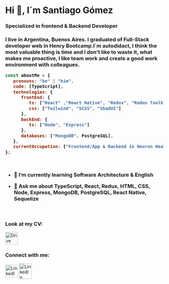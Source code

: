 <h1 align="left">Hi 👋, I´m Santiago Gómez</h1>
<h3 align="left">Specialized in frontend & Backend Developer</h3>

<h3 align="left">I live in Argentina, Buenos Aires. I graduated of Full-Stack developer web in Henry Bootcamp.I´m autodidact, I think the most valuable thing is time and I don't like to waste it, what makes me proactive, I like team work and create a good work environment with colleagues.

<br>

```javascript
const aboutMe = {
   pronouns: "he" | "him",
   code: [TypeScript],
   technologies: {
      frontEnd: {
         ts: ["React" ,"React Native", "Redux", "Redux Toolkit", "Next.js"],
         css: ["Tailwind", "SCSS", "ShadUI"]
      },
      backEnd: {
         ts: ["Node", "Express"]
      },
      databases: ["MongoDB", PostgreSQL],
   },
   currentOccupation: ["Frontend/App & Backend in Neuron Health"],
};
```

<br>

- 🌱 I’m currently learning **Software Architecture** & **English**

- 💬 Ask me about **TypeScript, React, Redux, HTML, CSS, Node, Express, MongoDB, PostgreSQL, React Native, Sequelize**

<br>

<h3 align="left">Look at my CV:</h3>
<a href="https://drive.google.com/file/d/1bacPzJ4X8q7UACXJrlZTCQ2k_xEYNH3S/view?usp=share_link" target="blank"><img align="center" src="https://upload.wikimedia.org/wikipedia/commons/thumb/d/da/Google_Drive_logo.png/669px-Google_Drive_logo.png" alt="Drive" height="40" width="40" /></a>

<br>

<h3 align="left">Connect with me:</h3>
<p align="left">
<a href="https://www.linkedin.com/in/santiago-gomez-68ba97239/" target="blank"><img align="center" src="https://raw.githubusercontent.com/rahuldkjain/github-profile-readme-generator/master/src/images/icons/Social/linked-in-alt.svg" alt="LinkedIn" height="40" width="40" /></a>
<a href="mailto:gomezsantiago26999@gmail.com" target="blank"><img align="center" src="https://cdn-icons-png.flaticon.com/512/2965/2965306.png" alt="LinkedIn" height="50" width="40" /></a>
</p>

